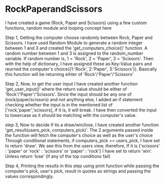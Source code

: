 # RockPaperandScissors
I have created a game (Rock, Paper and Scissors) using a few custom functions, random module and looping concept here

Step 1, 
Getting the computer choose randomly between Rock, Paper and Scissors. 
I have used Random Module to generate a random integer between 1 and 3 and created the 'get_computers_choice()' function.
A random number between 1 and 3 is assigned to the random_number variable.
If random number is, 1 = 'Rock', 2 = 'Paper', 3 = 'Scissors'.
Then with the help of dictionary, I have assigned these as Key-Value pairs and reurned the computer's choice({1:'Rock', 2:'Paper', 3:'Scissors'}).
Basically this function will be returning eihter of 'Rock'/'Paper'/'Scissors'

Step 2,
Now, to get the user input I have created another function 'get_user_input()' where the return value should be either of 'Rock'/'Paper'/'Scissors'.
Since the input should be any one of (rock/paper/scissors) and not anything else, I added an if statement checking whether the input is in the mentioned list of ['rock,'paper','scissors], if it is, it will break.
I have then converted the input to lowercase as it should be matching with the computer's value.

step 3,
Now to decide if its a draw/win/lose, I have created another function 'get_result(users_pick, computers_pick)'.
The 2 arguments passed inside the function will fetch the computer's choice as well as the user's choice
Through conditional statements, if computers_pick == users_pick, I have set to return 'draw'.
We see this from the users view, therefore, If it is {'scissors' : 'paper' or 'rock' : 'scissors' or 'paper' : 'rock'} I have set to return 'win'.
Unless return 'lose' (if any of the top conditions fail)

Step 4,
Printing the results in this step using print function while passing the computer's pick, user's pick, result in quotes as strings and passing the values correspondingly.
